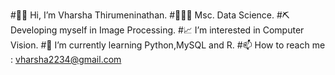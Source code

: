 #👩🏽‍ Hi, I’m Vharsha Thirumeninathan.
#👩🏽‍🎓 Msc. Data Science.
#⛏  Developing myself in Image Processing.
#📈 I’m interested in Computer Vision.
#📓 I’m currently learning Python,MySQL and R.
#📫 How to reach me : vharsha2234@gmail.com

